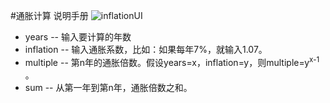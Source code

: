 #通胀计算 说明手册
![inflationUI](https://pan.baidu.com/s/1qY77gJi)
* years -- 输入要计算的年数
* inflation -- 输入通胀系数，比如：如果每年7%，就输入1.07。
* multiple -- 第n年的通胀倍数。假设years=x，inflation=y，则multiple=y<sup>x-1</sup> 。
* sum -- 从第一年到第n年，通胀倍数之和。




